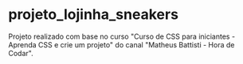 # projeto_lojinha_sneakers
Projeto realizado com base no curso "Curso de CSS para iniciantes - Aprenda CSS e crie um projeto" do canal "Matheus Battisti - Hora de Codar".
